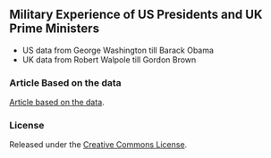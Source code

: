 ## Military Experience of US Presidents and UK Prime Ministers

* US data from George Washington till Barack Obama  
* UK data from Robert Walpole till Gordon Brown

### Article Based on the data 
[Article based on the data](http://gbytes.gsood.com/2008/04/23/military-experience-of-us-presidents-1789-%E2%80%93-2008/).

### License

Released under the [Creative Commons License](https://github.com/soodoku/Military-Experience/blob/master/License.md).
